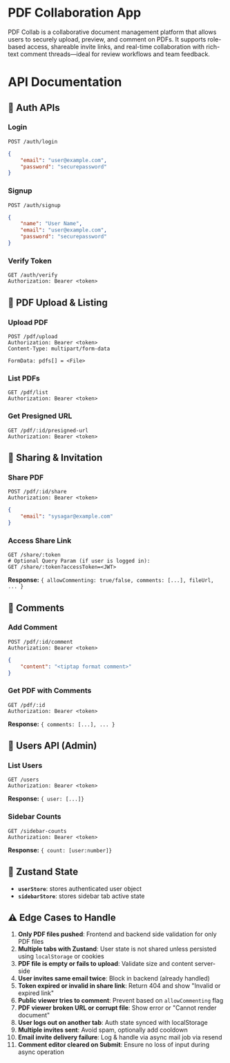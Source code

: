 # PDF Collaboration App

PDF Collab is a collaborative document management platform that allows users to securely upload, preview, and comment on PDFs. It supports role-based access, shareable invite links, and real-time collaboration with rich-text comment threads—ideal for review workflows and team feedback.

# API Documentation

## 🔐 Auth APIs

### Login
```http
POST /auth/login
```
```json
{
    "email": "user@example.com",
    "password": "securepassword"
}
```

### Signup
```http
POST /auth/signup
```
```json
{
    "name": "User Name",
    "email": "user@example.com",
    "password": "securepassword"
}
```

### Verify Token
```http
GET /auth/verify
Authorization: Bearer <token>
```

## 📄 PDF Upload & Listing

### Upload PDF
```http
POST /pdf/upload
Authorization: Bearer <token>
Content-Type: multipart/form-data

FormData: pdfs[] = <File>
```

### List PDFs
```http
GET /pdf/list
Authorization: Bearer <token>
```

### Get Presigned URL
```http
GET /pdf/:id/presigned-url
Authorization: Bearer <token>
```

## 🤝 Sharing & Invitation

### Share PDF
```http
POST /pdf/:id/share
Authorization: Bearer <token>
```
```json
{
    "email": "sysagar@example.com"
}
```

### Access Share Link
```http
GET /share/:token
# Optional Query Param (if user is logged in): 
GET /share/:token?accessToken=<JWT>
```
**Response:** `{ allowCommenting: true/false, comments: [...], fileUrl, ... }`

## 💬 Comments

### Add Comment
```http
POST /pdf/:id/comment
Authorization: Bearer <token>
```
```json
{
    "content": "<tiptap format comment>"
}
```

### Get PDF with Comments
```http
GET /pdf/:id
Authorization: Bearer <token>
```
**Response:** `{ comments: [...], ... }`

## 👥 Users API (Admin)

### List Users
```http
GET /users
Authorization: Bearer <token>
```
**Response:** `{ user: [...]}`

### Sidebar Counts
```http
GET /sidebar-counts
Authorization: Bearer <token>
```
**Response:** `{ count: [user:number]}`

## 🏪 Zustand State

- **`userStore`**: stores authenticated user object
- **`sidebarStore`**: stores sidebar tab active state

## ⚠️ Edge Cases to Handle

1. **Only PDF files pushed**: Frontend and backend side validation for only PDF files
2. **Multiple tabs with Zustand**: User state is not shared unless persisted using `localStorage` or cookies
3. **PDF file is empty or fails to upload**: Validate size and content server-side
4. **User invites same email twice**: Block in backend (already handled)
5. **Token expired or invalid in share link**: Return 404 and show "Invalid or expired link"
6. **Public viewer tries to comment**: Prevent based on `allowCommenting` flag
7. **PDF viewer broken URL or corrupt file**: Show error or "Cannot render document"
8. **User logs out on another tab**: Auth state synced with localStorage
9. **Multiple invites sent**: Avoid spam, optionally add cooldown
10. **Email invite delivery failure**: Log & handle via async mail job via resend
11. **Comment editor cleared on Submit**: Ensure no loss of input during async operation
